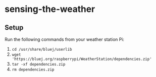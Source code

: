 # sensing-the-weather

## Setup

Run the following commands from your weather station Pi:
1. ```cd /usr/share/bluej/userlib```
2. ```wget 'https://bluej.org/raspberrypi/WeatherStation/dependencies.zip'```
3. ```tar -xf dependencies.zip```
4. ```rm dependencies.zip```
